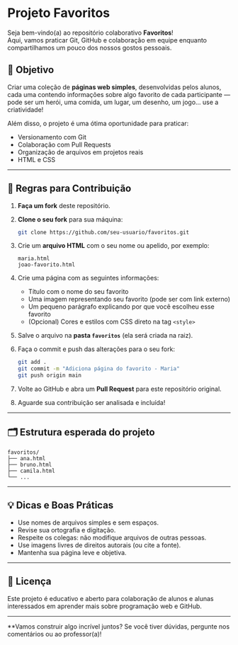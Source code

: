 # Projeto Favoritos

Seja bem-vindo(a) ao repositório colaborativo **Favoritos**!  
Aqui, vamos praticar Git, GitHub e colaboração em equipe enquanto compartilhamos um pouco dos nossos gostos pessoais. 

## 📌 Objetivo

Criar uma coleção de **páginas web simples**, desenvolvidas pelos alunos, cada uma contendo informações sobre algo favorito de cada participante — pode ser um herói, uma comida, um lugar, um desenho, um jogo... use a criatividade! 

Além disso, o projeto é uma ótima oportunidade para praticar:

- Versionamento com Git
- Colaboração com Pull Requests
- Organização de arquivos em projetos reais
- HTML e CSS

---

## 📝 Regras para Contribuição

1. **Faça um fork** deste repositório.
2. **Clone o seu fork** para sua máquina:
   ```bash
   git clone https://github.com/seu-usuario/favoritos.git
   ```
3. Crie um **arquivo HTML** com o seu nome ou apelido, por exemplo:
   ```
   maria.html
   joao-favorito.html
   ```
4. Crie uma página com as seguintes informações:
   - Título com o nome do seu favorito
   - Uma imagem representando seu favorito (pode ser com link externo)
   - Um pequeno parágrafo explicando por que você escolheu esse favorito
   - (Opcional) Cores e estilos com CSS direto na tag `<style>`

5. Salve o arquivo na **pasta `favoritos`** (ela será criada na raiz).
6. Faça o commit e push das alterações para o seu fork:
   ```bash
   git add .
   git commit -m "Adiciona página do favorito - Maria"
   git push origin main
   ```
7. Volte ao GitHub e abra um **Pull Request** para este repositório original.
8. Aguarde sua contribuição ser analisada e incluída! 

---

## 🗂 Estrutura esperada do projeto

```
favoritos/
├── ana.html
├── bruno.html
├── camila.html
└── ...
```

---

## 💡 Dicas e Boas Práticas

- Use nomes de arquivos simples e sem espaços.
- Revise sua ortografia e digitação.
- Respeite os colegas: não modifique arquivos de outras pessoas.
- Use imagens livres de direitos autorais (ou cite a fonte).
- Mantenha sua página leve e objetiva.

---

## 🤝 Licença

Este projeto é educativo e aberto para colaboração de alunos e alunas interessados em aprender mais sobre programação web e GitHub.

---

**Vamos construir algo incrível juntos? 
Se você tiver dúvidas, pergunte nos comentários ou ao professor(a)!
